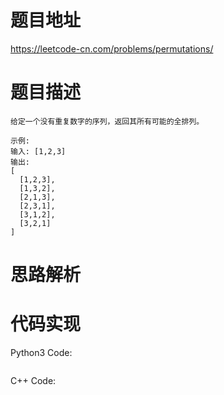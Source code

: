 # **题目地址**
https://leetcode-cn.com/problems/permutations/
# **题目描述**
```
给定一个没有重复数字的序列，返回其所有可能的全排列。

示例:
输入: [1,2,3]
输出:
[
  [1,2,3],
  [1,3,2],
  [2,1,3],
  [2,3,1],
  [3,1,2],
  [3,2,1]
]
```
# **思路解析**
# **代码实现**
Python3 Code:
```

```
C++ Code:
```

```
